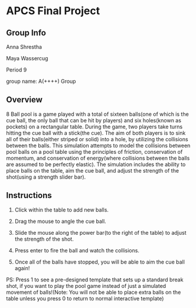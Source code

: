 # APCS Final Project
## Group Info
Anna Shrestha

Maya Wassercug

Period 9

group name: A(++++) Group

## Overview
8 Ball pool is a game played with a total of sixteen balls(one of which is the cue ball, the only ball that can be hit by players) and six holes(known as pockets) on a rectangular table. During the game, two players take turns hitting the cue ball with a stick(the cue). The aim of both players is to sink all of their balls(either striped or solid) into a hole, by utilizing the collisions between the balls. This simulation attempts to model the collisions between pool balls on a pool table using the principles of friction, conservation of momentum, and conservation of energy(where collisions between the balls are assumed to be perfectly elastic). The simulation includes the ability to place balls on the table, aim the cue ball, and adjust the strength of the shot(using a strength slider bar).

## Instructions
1. Click within the table to add new balls.

2. Drag the mouse to angle the cue ball.

3. Slide the mouse along the power bar(to the right of the table) to adjust the strength of the shot.

4. Press enter to fire the ball and watch the collisions.

5. Once all of the balls have stopped, you will be able to aim the cue ball again!

PS: Press 1 to see a pre-designed template that sets up a standard break shot, if you want to play the pool game instead of just a simulated movement of balls!(Note: You will not be able to place extra balls on the table unless you press 0 to return to normal interactive template)
